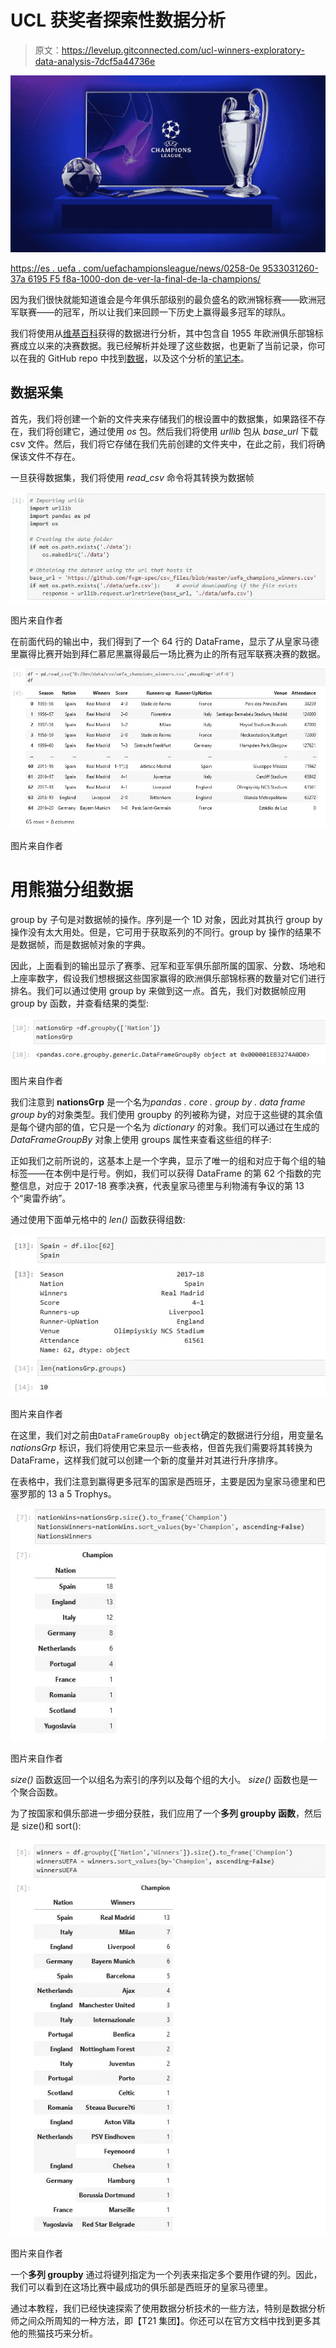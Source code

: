 # UCL 获奖者探索性数据分析

> 原文：<https://levelup.gitconnected.com/ucl-winners-exploratory-data-analysis-7dcf5a44736e>

![](img/9f9dd97851a29839435975a00727f806.png)

[https://es . uefa . com/uefachampionsleague/news/0258-0e 9533031260-37a 6195 F5 f8a-1000-don de-ver-la-final-de-la-champions/](https://es.uefa.com/uefachampionsleague/news/0258-0e9533031260-37a6195f5f8a-1000--donde-ver-la-final-de-la-champions/)

因为我们很快就能知道谁会是今年俱乐部级别的最负盛名的欧洲锦标赛——欧洲冠军联赛——的冠军，所以让我们来回顾一下历史上赢得最多冠军的球队。

我们将使用从[维基百科](http://en.wikipedia.org/wiki/UEFA_Champions_League)获得的数据进行分析，其中包含自 1955 年欧洲俱乐部锦标赛成立以来的决赛数据。我已经解析并处理了这些数据，也更新了当前记录，你可以在我的 GitHub repo 中找到[数据](https://github.com/fvgm-spec/csv_files/blob/master/uefa_champions_winners.csv)，以及这个分析的[笔记本](https://github.com/fvgm-spec/Data_Science_Projects/blob/master/UEFA_winners_Analysis.ipynb)。

## 数据采集

首先，我们将创建一个新的文件夹来存储我们的根设置中的数据集，如果路径不存在，我们将创建它，通过使用 *os* 包。然后我们将使用 *urllib* 包从 *base_url* 下载 csv 文件。然后，我们将它存储在我们先前创建的文件夹中，在此之前，我们将确保该文件不存在。

一旦获得数据集，我们将使用 *read_csv* 命令将其转换为数据帧

![](img/defe2bfacba09166bee5ff679f116c79.png)

图片来自作者

在前面代码的输出中，我们得到了一个 64 行的 DataFrame，显示了从皇家马德里赢得比赛开始到拜仁慕尼黑赢得最后一场比赛为止的所有冠军联赛决赛的数据。

![](img/6160723039cd77fee47bfdb595e1f630.png)

图片来自作者

# 用熊猫分组数据

group by 子句是对数据帧的操作。序列是一个 1D 对象，因此对其执行 group by 操作没有太大用处。但是，它可用于获取系列的不同行。group by 操作的结果不是数据帧，而是数据帧对象的字典。

因此，上面看到的输出显示了赛季、冠军和亚军俱乐部所属的国家、分数、场地和上座率数字，假设我们想根据这些国家赢得的欧洲俱乐部锦标赛的数量对它们进行排名。我们可以通过使用 group by 来做到这一点。首先，我们对数据帧应用 group by 函数，并查看结果的类型:

![](img/aafb0072d90814c04c51cbb337cc7746.png)

图片来自作者

我们注意到 **nationsGrp** 是一个名为*pandas . core . group by . data frame group by*的对象类型。我们使用 groupby 的列被称为键，对应于这些键的其余值是每个键内部的值，它只是一个名为 *dictionary* 的对象。我们可以通过在生成的 *DataFrameGroupBy* 对象上使用 groups 属性来查看这些组的样子:

正如我们之前所说的，这基本上是一个字典，显示了唯一的组和对应于每个组的轴标签——在本例中是行号。例如，我们可以获得 DataFrame 的第 62 个指数的完整信息，对应于 2017-18 赛季决赛，代表皇家马德里与利物浦有争议的第 13 个“奥雷乔纳”。

通过使用下面单元格中的 *len()* 函数获得组数:

![](img/230308d66ffb77d293a57059bf92cb17.png)

图片来自作者

在这里，我们对之前由`DataFrameGroupBy object`确定的数据进行分组，用变量名 *nationsGrp* 标识，我们将使用它来显示一些表格，但首先我们需要将其转换为 DataFrame，这样我们就可以创建一个新的度量并对其进行升序排序。

在表格中，我们注意到赢得更多冠军的国家是西班牙，主要是因为皇家马德里和巴塞罗那的 13 a 5 Trophys。

![](img/bb4f7392b1d2bbeb1ee8d9d1f12c5587.png)

图片来自作者

*size()* 函数返回一个以组名为索引的序列以及每个组的大小。 *size()* 函数也是一个聚合函数。

为了按国家和俱乐部进一步细分获胜，我们应用了一个**多列 groupby 函数**，然后是 size()和 sort():

![](img/e459d121dbac817a1f00cba8205b66f5.png)

图片来自作者

一个**多列 groupby** 通过将键列指定为一个列表来指定多个要用作键的列。因此，我们可以看到在这场比赛中最成功的俱乐部是西班牙的皇家马德里。

通过本教程，我们已经快速探索了使用数据分析技术的一些方法，特别是数据分析师之间众所周知的一种方法，即【T21 集团】。你还可以在官方文档中找到更多其他的熊猫技巧来分析。